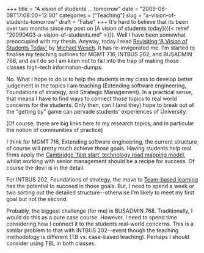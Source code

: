 +++
title = "A vision of students ... tomorrow"
date = "2009-06-08T17:08:00+12:00"
categories = ["Teaching"]
slug = "a-vision-of-students-tomorrow"
draft = "False"
+++
It's hard to believe that its been over two months since my post on
[A vision of students today]({{< relref "20090403-a-vision-of-students.md" >}}).
Well I have been somewhat preoccupied with my thesis. Anyway, today I read
[Revisiting 'A Vision of Students Today'](https://web.archive.org/web/20090217151640/http://mediatedcultures.net/ksudigg/?p=188) by
[Michael Wesch](https://web.archive.org/web/20080913062647/http://mediatedcultures.net/about.htm).
It has re-invigorated me. I'm started to finalise my teaching outlines
for MGMT 716, INTBUS 202, and BUSADMIN 768, and as I do so I am keen
not to fall into the trap of making those classes high-tech
information-dumps.

No. What I hope to do is to help the students in my class to develop
better judgement in the topics I am teaching (Extending software
engineering, Foundations of strategy, and Strategic Management).
In a practical sense, that means I have to find ways to connect those
topics to real world concerns for the students. Only then, can I (and
they) hope to break out of the "getting by" game can pervade
students' experiences of University.

\[Of course, there are big links here to my research topics, and in
particular the notion of communities of practice\]

I think for MGMT 716, Extending software
engineering, the current structure of course will pretty much
achieve those goals. Having students help real firms apply the
[Cambridge 'fast start' technology road mapping
model](http://www.iamot.org/paperarchive/GSTBB.PDF), whilst working
with senior management should be a recipe for success. Of course the
devil is in the detail.

For INTBUS 202, Foundations of strategy, the
move to [Team-based learning](https://web.archive.org/web/20100901055818/http://teambasedlearning.apsc.ubc.ca/)
has the potential to succeed in those goals. But, I need to spend a
week or two sorting out the detailed structure--otherwise I'm likely to
meet my first goal but not the second.

Probably, the biggest challenge (for me) is BUSADMIN 768. Traditionally, 
I would do this as a pure case course. However, I need to spend time 
considering how I connect it to the students real-world concerns. This 
is a similar problem to that with INTBUS 202--event though
the teaching methodology is different (TB vs. case-based teaching). 
Perhaps I should consider using TBL in both classes.

